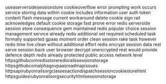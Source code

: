 useaserversidesessionstore cookieoverflow error prompting work occurs service storing data within cookie includes information user auth token content flash message current workaround delete cookie sign rail acknowledges default cookie storage fast prone error redis serverside session store consequence gem maintained redis popular choice session management service already redis additional set required scheduled task formally supported gpaas moment order clean session rake task however redis time live clean without additional effort redis encrypt session data rest serve session back user browser decrypt unencrypted rest would provide defence depth redis already protected public access network level httpsgithubcomredisstoreredisrailssessionstorage httpsgithubcomalphagovpaasroadmapissues httpsapirubyonrailsorgclassesactiondispatchsessioncookiestorehtml httpsguidesrubyonrailsorgsecurityhtmlsessionstorage